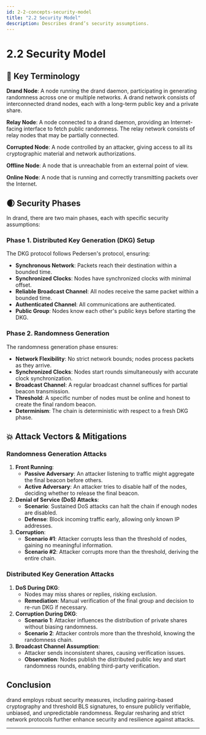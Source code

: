 ```yaml
---
id: 2-2-concepts-security-model
title: "2.2 Security Model"
description: Describes drand’s security assumptions.
---
```

# 2.2 Security Model

## 📕 Key Terminology

**Drand Node**: A node running the drand daemon, participating in generating randomness across one or multiple networks. A drand network consists of interconnected drand nodes, each with a long-term public key and a private share.

**Relay Node**: A node connected to a drand daemon, providing an Internet-facing interface to fetch public randomness. The relay network consists of relay nodes that may be partially connected.

**Corrupted Node**: A node controlled by an attacker, giving access to all its cryptographic material and network authorizations.

**Offline Node**: A node that is unreachable from an external point of view.

**Online Node**: A node that is running and correctly transmitting packets over the Internet.

## 🌒 Security Phases

In drand, there are two main phases, each with specific security assumptions:

### Phase 1. Distributed Key Generation (DKG) Setup

The DKG protocol follows Pedersen's protocol, ensuring:

- **Synchronous Network**: Packets reach their destination within a bounded time.
- **Synchronized Clocks**: Nodes have synchronized clocks with minimal offset.
- **Reliable Broadcast Channel**: All nodes receive the same packet within a bounded time.
- **Authenticated Channel**: All communications are authenticated.
- **Public Group**: Nodes know each other's public keys before starting the DKG.

### Phase 2. Randomness Generation

The randomness generation phase ensures:

- **Network Flexibility**: No strict network bounds; nodes process packets as they arrive.
- **Synchronized Clocks**: Nodes start rounds simultaneously with accurate clock synchronization.
- **Broadcast Channel**: A regular broadcast channel suffices for partial beacon transmission.
- **Threshold**: A specific number of nodes must be online and honest to create the final random beacon.
- **Determinism**: The chain is deterministic with respect to a fresh DKG phase.

## 💥 Attack Vectors & Mitigations

### Randomness Generation Attacks

1. **Front Running**:
    - **Passive Adversary**: An attacker listening to traffic might aggregate the final beacon before others.
    - **Active Adversary**: An attacker tries to disable half of the nodes, deciding whether to release the final beacon.
2. **Denial of Service (DoS) Attacks**:
    - **Scenario**: Sustained DoS attacks can halt the chain if enough nodes are disabled.
    - **Defense**: Block incoming traffic early, allowing only known IP addresses.
3. **Corruption**:
    - **Scenario #1**: Attacker corrupts less than the threshold of nodes, gaining no meaningful information.
    - **Scenario #2**: Attacker corrupts more than the threshold, deriving the entire chain.

### Distributed Key Generation Attacks

1. **DoS During DKG**:
    - Nodes may miss shares or replies, risking exclusion.
    - **Remediation**: Manual verification of the final group and decision to re-run DKG if necessary.
2. **Corruption During DKG**:
    - **Scenario 1**: Attacker influences the distribution of private shares without biasing randomness.
    - **Scenario 2**: Attacker controls more than the threshold, knowing the randomness chain.
3. **Broadcast Channel Assumption**:
    - Attacker sends inconsistent shares, causing verification issues.
    - **Observation**: Nodes publish the distributed public key and start randomness rounds, enabling third-party verification.

## Conclusion

drand employs robust security measures, including pairing-based cryptography and threshold BLS signatures, to ensure publicly verifiable, unbiased, and unpredictable randomness. Regular resharing and strict network protocols further enhance security and resilience against attacks.

---
